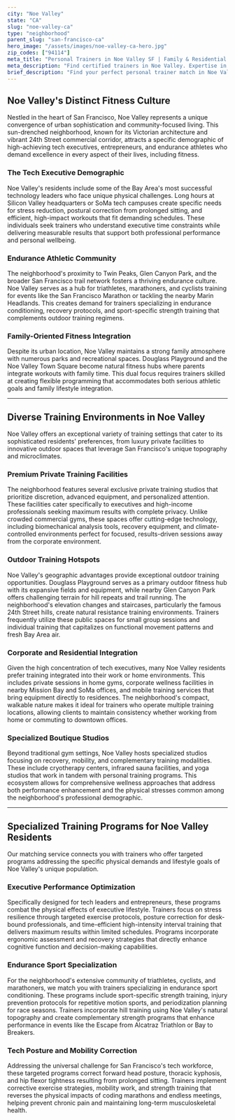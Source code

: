 ```yaml
---
city: "Noe Valley"
state: "CA"
slug: "noe-valley-ca"
type: "neighborhood"
parent_slug: "san-francisco-ca"
hero_image: "/assets/images/noe-valley-ca-hero.jpg"
zip_codes: ["94114"]
meta_title: "Personal Trainers in Noe Valley SF | Family & Residential Wellness"
meta_description: "Find certified trainers in Noe Valley. Expertise in family fitness, home gym integration, and local park workouts for a quieter lifestyle."
brief_description: "Find your perfect personal trainer match in Noe Valley. Our elite service connects busy tech executives, high-income professionals, and endurance athletes with certified trainers who specialize in executive stress management, posture correction from desk work, and advanced endurance conditioning. We understand Noe Valley's unique fitness demands and match you with trainers who excel at private gym sessions, outdoor workouts at Douglass Playground, and customized programs for the Bay Area's ambitious lifestyle. Stop wasting time searching and start achieving your peak performance with our personalized matching service designed specifically for San Francisco's driven residents."
---
```

## Noe Valley's Distinct Fitness Culture

Nestled in the heart of San Francisco, Noe Valley represents a unique convergence of urban sophistication and community-focused living. This sun-drenched neighborhood, known for its Victorian architecture and vibrant 24th Street commercial corridor, attracts a specific demographic of high-achieving tech executives, entrepreneurs, and endurance athletes who demand excellence in every aspect of their lives, including fitness.

### The Tech Executive Demographic
Noe Valley's residents include some of the Bay Area's most successful technology leaders who face unique physical challenges. Long hours at Silicon Valley headquarters or SoMa tech campuses create specific needs for stress reduction, postural correction from prolonged sitting, and efficient, high-impact workouts that fit demanding schedules. These individuals seek trainers who understand executive time constraints while delivering measurable results that support both professional performance and personal wellbeing.

### Endurance Athletic Community
The neighborhood's proximity to Twin Peaks, Glen Canyon Park, and the broader San Francisco trail network fosters a thriving endurance culture. Noe Valley serves as a hub for triathletes, marathoners, and cyclists training for events like the San Francisco Marathon or tackling the nearby Marin Headlands. This creates demand for trainers specializing in endurance conditioning, recovery protocols, and sport-specific strength training that complements outdoor training regimens.

### Family-Oriented Fitness Integration
Despite its urban location, Noe Valley maintains a strong family atmosphere with numerous parks and recreational spaces. Douglass Playground and the Noe Valley Town Square become natural fitness hubs where parents integrate workouts with family time. This dual focus requires trainers skilled at creating flexible programming that accommodates both serious athletic goals and family lifestyle integration.

---

## Diverse Training Environments in Noe Valley

Noe Valley offers an exceptional variety of training settings that cater to its sophisticated residents' preferences, from luxury private facilities to innovative outdoor spaces that leverage San Francisco's unique topography and microclimates.

### Premium Private Training Facilities
The neighborhood features several exclusive private training studios that prioritize discretion, advanced equipment, and personalized attention. These facilities cater specifically to executives and high-income professionals seeking maximum results with complete privacy. Unlike crowded commercial gyms, these spaces offer cutting-edge technology, including biomechanical analysis tools, recovery equipment, and climate-controlled environments perfect for focused, results-driven sessions away from the corporate environment.

### Outdoor Training Hotspots
Noe Valley's geographic advantages provide exceptional outdoor training opportunities. Douglass Playground serves as a primary outdoor fitness hub with its expansive fields and equipment, while nearby Glen Canyon Park offers challenging terrain for hill repeats and trail running. The neighborhood's elevation changes and staircases, particularly the famous 24th Street hills, create natural resistance training environments. Trainers frequently utilize these public spaces for small group sessions and individual training that capitalizes on functional movement patterns and fresh Bay Area air.

### Corporate and Residential Integration
Given the high concentration of tech executives, many Noe Valley residents prefer training integrated into their work or home environments. This includes private sessions in home gyms, corporate wellness facilities in nearby Mission Bay and SoMa offices, and mobile training services that bring equipment directly to residences. The neighborhood's compact, walkable nature makes it ideal for trainers who operate multiple training locations, allowing clients to maintain consistency whether working from home or commuting to downtown offices.

### Specialized Boutique Studios
Beyond traditional gym settings, Noe Valley hosts specialized studios focusing on recovery, mobility, and complementary training modalities. These include cryotherapy centers, infrared sauna facilities, and yoga studios that work in tandem with personal training programs. This ecosystem allows for comprehensive wellness approaches that address both performance enhancement and the physical stresses common among the neighborhood's professional demographic.

---

## Specialized Training Programs for Noe Valley Residents

Our matching service connects you with trainers who offer targeted programs addressing the specific physical demands and lifestyle goals of Noe Valley's unique population.

### Executive Performance Optimization
Specifically designed for tech leaders and entrepreneurs, these programs combat the physical effects of executive lifestyle. Trainers focus on stress resilience through targeted exercise protocols, posture correction for desk-bound professionals, and time-efficient high-intensity interval training that delivers maximum results within limited schedules. Programs incorporate ergonomic assessment and recovery strategies that directly enhance cognitive function and decision-making capabilities.

### Endurance Sport Specialization
For the neighborhood's extensive community of triathletes, cyclists, and marathoners, we match you with trainers specializing in endurance sport conditioning. These programs include sport-specific strength training, injury prevention protocols for repetitive motion sports, and periodization planning for race seasons. Trainers incorporate hill training using Noe Valley's natural topography and create complementary strength programs that enhance performance in events like the Escape from Alcatraz Triathlon or Bay to Breakers.

### Tech Posture and Mobility Correction
Addressing the universal challenge for San Francisco's tech workforce, these targeted programs correct forward head posture, thoracic kyphosis, and hip flexor tightness resulting from prolonged sitting. Trainers implement corrective exercise strategies, mobility work, and strength training that reverses the physical impacts of coding marathons and endless meetings, helping prevent chronic pain and maintaining long-term musculoskeletal health.